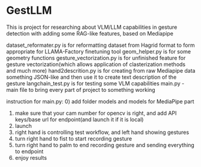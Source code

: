 # GestLLM

This is project for researching about VLM/LLM capabilities in gesture detection with adding some RAG-like features, based on Mediapipe

dataset_reformater.py is for reformatting dataset from Hagrid format to form appropriate for LLAMA-Factory finetuning tool 
geom_helper.py is for some geometry functions
gesture_vectorization.py is for unfinished feature for gesture vectorization(which allows application of clasterization methods and much more)
hand2descrition.py is for creating from raw Mediapipe data something JSON-like and then use it to create text description of the gesture
langchain_test.py is for testing some VLM capabilities
main.py - main file to bring every part of project to something working

instruction for main.py:
0) add folder models and models for MediaPipe part
1) make sure that your cam number for opencv is right, and add API keys/base url for endpoint(and launch it if it is local)
2) launch
3) right hand is controlling test workflow, and left hand showing gestures
4) turn right hand to fist to start recording gesture
5) turn right hand to palm to end recording gesture and sending everything to endpoint
6) enjoy results